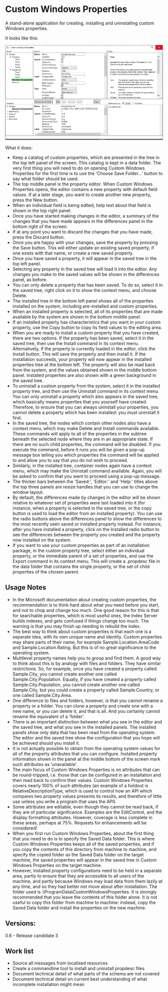 # Custom Windows Properties

A stand-alone application for creating, installing and uninstalling custom Windows properties.

It looks like this:

![](Screenshot.png)

What it does:
- Keep a catalog of custom properties, which are presented in the tree in the top left panel of the screen. This catalog is kept in a data folder. The very first thing you will need to do on opening Custom Windows Properties for the first time is to use the 'Choose Save Folder...' button to say what folder should be used.
- The top middle panel is the property editor. When Custom Windows Properties opens, the editor contains a new property with default field values. If at a later stage, you want to create another new property, press the New button.
- When an individual field is being edited, help text about that field is shown in the top right panel.
- Once you have started making changes in the editor, a summary of the changes that you have made appears in the differences panel in the bottom right of the screen.
- If at any point you want to discard the changes that you have made, press the Discard button.
- Once you are happy with your changes, save the property by pressing the Save button. This will either update an existing saved property, if one exists with that name, or create a new saved property.
- Once you have saved a property, it will appear in the saved tree in the top left panel.
- Selecting any property in the saved tree will load it into the editor. Any changes you make to the saved values will be shown in the differences panel, as before.
- You can only delete a property that has been saved. To do so, select it in the saved tree, right click on it to show the context menu, and choose Delete.
- The installed tree in the bottom left panel shows all of the properties installed on the system, including pre-installed and custom properties.
- When an installed property is selected, all of its properties that are made available by the system are shown in the bottom middle panel.
- If an installed property has characteristics that you want in your custom property, use the Copy button to copy its field values to the editing area.
- When you are ready to install a custom property that you have created, there are two options. If the property has been saved, select it in the saved tree, then use the Install command in its context menu. Alternatively, if the property is currently loaded in the editor, click the Install button. This will save the property and then install it. If the installation succeeds, your property will now appear in the installed properties tree at the bottom left. The property will also be read back from the system, and the values obtained shown in the middle bottom panel. Installed properties are also shown with a green background in the saved tree.
- To uninstall a custom property from the system, select it in the installed property tree, and then use the Uninstall command in its context menu. You can only uninstall a property which also appears in the saved tree, which basically means properties that you yourself have created. Therefore, to ensure that you can always uninstall your properties, you cannot delete a property which has been installed: you must uninstall it first.
- In the saved tree, the nodes which contain other nodes also have a context menu, which may make Delete and Install commands available. These commands will apply to all of the properties in the subtree beneath the selected node where they are in an appropriate state. If there are no such child properties, the command will be disabled. If you execute the command, before it runs you will be given a pop-up message box telling you which properties the command will be applied to and allow you to say that you do not wish to proceed.
- Similarly, in the installed tree, container nodes again have a context menu, which may make the Uninstall command available. Again, you will be asked to confirm that you want to proceed using a pop-up message.
- The thicker bars between the 'Saved:', 'Editor:' and 'Help:' titles above the top three panels are resize handles that you can use to change the window layout.
- By default, the differences made by changes in the editor will be shown relative to whatever set of properties were last loaded into it (for instance, when a property is selected in the saved tree, or the copy button is used to load the editor from an installed property). You can use the radio buttons above the differences panel to show the differences to the most recently seen saved or installed property instead. For instance, after you have installed a property, click on the Installed radio button to see the differences between the property you created and the property now installed on the system.
- If you want to use your custom properties as part of an installation package, in the custom property tree, select either an individual property, or the immediate parent of a set of properties, and use the Export command in its context menu. This will create a .propdesc file in the data folder that contains the single property, or the set of child properties of the chosen parent.

## Usage Notes
- In the Microsoft documentation about creating custom properties, the recommendation is to think hard about what you need before you start, and not to chop and change too much. One good reason for this is that for searchable properties, which is most useful ones, the Index Server builds indexes, and gets confused if things change too much. The warning is that you may finish up needing to rebuild the index.
- The best way to think about custom properties is that each one is a separate idea, with its own unique name and identity. Custom properties may share parts of their name, for example Sample.Location.AreaCode and Sample.Location.Rating. But this is of no great significance to the operating system. 
- Multilevel property names help you to group and find them. A good way to think about this is by analogy with files and folders. They have similar restrictions. So, for example, once you have created a property called Sample.City, you cannot create another one called Sample.City.Population. Equally, if you have created a property called Sample.City.Population, you cannot create another one called Sample.City, but you could create a property called Sample.Country, or one called Sample.City.Area.
- One difference to files and folders, however, is that you cannot rename a property or a folder. You can clone a property and create one with a new name, or you can delete it, and that is all. And you certainly cannot rename the equivalent of a 'folder'.
- There is an important distinction between what you see in the editor and the saved tree, and what you see in the installed panels. The installed panels show only data that has been read from the operating system. The editor and the saved tree show the configuration that you hope will be achieved should you install it.
- It is not actually possible to obtain from the operating system values for all of the property attributes that you can configure. Installed property information shown in the panel at the middle bottom of the screen mark such attributes as 'unavailable'.
- The main focus of Custom Windows Properties is on attributes that can be round-tripped, i.e. those that can be configured in an installation and then read back to confirm their values. Custom Windows Properties covers nearly 100% of such attributes (an example of a holdout is RelativeDescriptionType, which is used to control how an API which compares two property values presents its results, and therefore of little use unless you write a program that uses the API).
- Some attributes are editable, even though they cannot be read back, if they are of particular significance. Examples are the EditControl, and the display formatting attributes. However, coverage is less complete in these areas, perhaps at 75%. Requests for enhancements will be considered!
- When you first run Custom Windows Properties, about the first thing that you need to do is to specify the Saved Data folder. This is where Custom Windows Properties keeps all of the saved properties, and if you copy the contents of this directory from machine to machine, and specify the copied folder as the Saved Data folder on the target machine, the saved properties will appear in the saved tree in Custom Windows Properties on the target machine.
- However, installed property configurations need to be held in a separate area, partly to ensure that they are accessible to all users of the machine, and partly because Windows may load data from them lazily at any time, and so they had better not move about after installation. The folder used is <System drive>:\ProgramData\CustomWindowsProperties. It is strongly recommended that you leave the contents of this folder alone. It is not useful to copy this folder from machine to machine: instead, copy the Saved Data folder and install the properties on the new machine.

## Versions:   
0.6 - Release candidate 3

## Work list
- Source all messages from localised resources
- Create a commandline tool to install and uninstall propdesc files
- Document technical detail of what parts of the schema are not covered
- Document technical detail on current best understanding of what incomplete installation might mean
